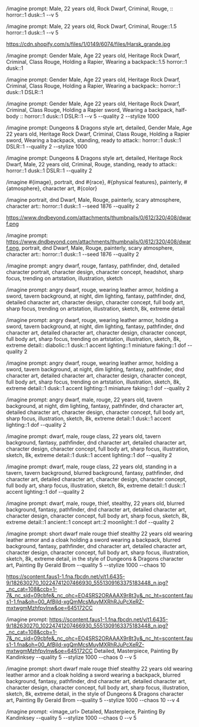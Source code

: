 /imagine prompt: Male, 22 years old, Rock Dwarf, Criminal, Rouge, :: horror::1 dusk::1 --v 5

/imagine prompt: Male, 22 years old, Rock Dwarf, Criminal, Rouge::1.5 horror::1 dusk::1 --v 5

https://cdn.shopify.com/s/files/1/0149/6074/files/Harsk_grande.jpg

/imagine prompt: Gender Male, Age 22 years old, Heritage Rock Dwarf, Criminal, Class Rouge, Holding a Rapier, Wearing a backpack::1.5 horror::1 dusk::1

/imagine prompt: Gender Male, Age 22 years old, Heritage Rock Dwarf, Criminal, Class Rouge, Holding a Rapier, Wearing a backpack:: horror::1 dusk::1 DSLR::1

/imagine prompt: Gender Male, Age 22 years old, Heritage Rock Dwarf, Criminal, Class Rouge, Holding a Rapier sword, Wearing a backpack, half-body :: horror::1 dusk::1 DSLR::1 --v 5 --quality 2 --stylize 1000

/imagine prompt: Dungeons & Dragons style art, detailed, Gender Male, Age 22 years old, Heritage Rock Dwarf, Criminal, Class Rouge, Holding a Rapier sword, Wearing a backpack, standing, ready to attack:: horror::1 dusk::1 DSLR::1 --quality 2 --stylize 1000

/imagine prompt: Dungeons & Dragons style art, detailed, Heritage Rock Dwarf, Male, 22 years old, Criminal, Rouge, standing, ready to attack:: horror::1 dusk::1 DSLR::1 --quality 2

/imagine #{image}, portrait, dnd #{race}, #{physical features}, painterly, #{atmosphere}, character art, #{color}

/imagine portrait, dnd Dwarf, Male, Rouge, painterly, scary atmosphere, character art:: horror::1 dusk::1 --seed 1876 --quality 2

https://www.dndbeyond.com/attachments/thumbnails/0/612/320/408/dwarf.png

/imagine prompt: https://www.dndbeyond.com/attachments/thumbnails/0/612/320/408/dwarf.png, portrait, dnd Dwarf, Male, Rouge, painterly, scary atmosphere, character art:: horror::1 dusk::1 --seed 1876 --quality 2

/imagine prompt: angry dwarf, rouge, fantasy, pathfinder, dnd, detailed character portrait, character design, character concept, headshot, sharp focus, trending on artstation, illustration, sketch

/imagine prompt: angry dwarf, rouge, wearing leather armor, holding a sword, tavern background, at night, dim lighting, fantasy, pathfinder, dnd, detailed character art, character design, character concept, full body art, sharp focus, trending on artstation, illustration, sketch, 8k, extreme detail

/imagine prompt: angry dwarf, rouge, wearing leather armor, holding a sword, tavern background, at night, dim lighting, fantasy, pathfinder, dnd character art, detailed character art, character design, character concept, full body art, sharp focus, trending on artstation, illustration, sketch, 8k, extreme detail:: diabolic::1 dusk::1 accent lighting::1 miniature faking::1 dof --quality 2

/imagine prompt: angry dwarf, rouge, wearing leather armor, holding a sword, tavern background, at night, dim lighting, fantasy, pathfinder, dnd character art, detailed character art, character design, character concept, full body art, sharp focus, trending on artstation, illustration, sketch, 8k, extreme detail::1 dusk::1 accent lighting::1 miniature faking::1 dof --quality 2

/imagine prompt: angry dwarf, male, rouge, 22 years old, tavern background, at night, dim lighting, fantasy, pathfinder, dnd character art, detailed character art, character design, character concept, full body art, sharp focus, illustration, sketch, 8k, extreme detail::1 dusk::1 accent lighting::1 dof --quality 2

/imagine prompt: dwarf, male, rouge class, 22 years old, tavern background, fantasy, pathfinder, dnd character art, detailed character art, character design, character concept, full body art, sharp focus, illustration, sketch, 8k, extreme detail::1 dusk::1 accent lighting::1 dof --quality 2

/imagine prompt: dwarf, male, rouge class, 22 years old, standing in a tavern, tavern background, blurred background, fantasy, pathfinder, dnd character art, detailed character art, character design, character concept, full body art, sharp focus, illustration, sketch, 8k, extreme detail::1 dusk::1 accent lighting::1 dof --quality 2

/imagine prompt: dwarf, male, rouge, thief, stealthy, 22 years old, blurred background, fantasy, pathfinder, dnd character art, detailed character art, character design, character concept, full body art, sharp focus, sketch, 8k, extreme detail::1 ancient::1 concept art::2 moonlight::1 dof --quality 2

/imagine prompt: short dwarf male rouge thief stealthy 22 years old wearing leather armor and a cloak holding a sword wearing a backpack, blurred background, fantasy, pathfinder, dnd character art, detailed character art, character design, character concept, full body art, sharp focus, illustration, sketch, 8k, extreme detail, in the style of Dungeons & Dragons character art, Painting By Gerald Brom --quality 5 --stylize 1000 --chaos 10

https://scontent.faus1-1.fna.fbcdn.net/v/t1.6435-9/182630270_10224741207466930_5551309163375183448_n.jpg?_nc_cat=108&ccb=1-7&_nc_sid=09cbfe&_nc_ohc=EO4SRS2ORAAAX9r8t3y&_nc_ht=scontent.faus1-1.fna&oh=00_AfBjId-xgQmMcsMuyMXRhRJuPcXeRZ-mxtwgmMzhfpvInw&oe=645172CC

/imagine prompt: https://scontent.faus1-1.fna.fbcdn.net/v/t1.6435-9/182630270_10224741207466930_5551309163375183448_n.jpg?_nc_cat=108&ccb=1-7&_nc_sid=09cbfe&_nc_ohc=EO4SRS2ORAAAX9r8t3y&_nc_ht=scontent.faus1-1.fna&oh=00_AfBjId-xgQmMcsMuyMXRhRJuPcXeRZ-mxtwgmMzhfpvInw&oe=645172CC Detailed, Masterpiece, Painting By Kandinksey --quality 5 --stylize 1000 --chaos 0 --v 5

/imagine prompt: short dwarf male rouge thief stealthy 22 years old wearing leather armor and a cloak holding a sword wearing a backpack, blurred background, fantasy, pathfinder, dnd character art, detailed character art, character design, character concept, full body art, sharp focus, illustration, sketch, 8k, extreme detail, in the style of Dungeons & Dragons character art, Painting By Gerald Brom --quality 5 --stylize 1000 --chaos 10 --v 4

/imagine prompt: <image_url> Detailed, Masterpiece, Painting By Kandinksey --quality 5 --stylize 1000 --chaos 0 --v 5